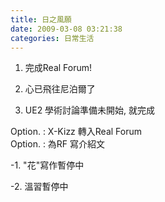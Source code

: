 ```yaml
---
title: 日之風願
date: 2009-03-08 03:21:38
categories: 日常生活
---
```


  
1. 完成Real Forum!  
  
2. 心已飛往尼泊爾了  
  
3. UE2 學術討論準備未開始, 就完成  
  
Option. : X-Kizz 轉入Real Forum  
Option. : 為RF 寫介紹文  
  
-1. "花"寫作暫停中  
  
-2. 溫習暫停中  